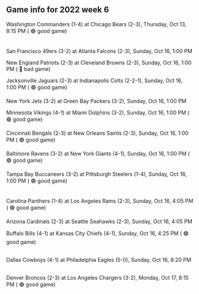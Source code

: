 ## Game info for 2022 week 6
Washington Commanders (1-4) at Chicago Bears (2-3), Thursday, Oct 13, 8:15 PM (	:green_circle: good game)

<br/>San Francisco 49ers (3-2) at Atlanta Falcons (2-3), Sunday, Oct 16, 1:00 PM

New England Patriots (2-3) at Cleveland Browns (2-3), Sunday, Oct 16, 1:00 PM (	:red_circle: bad game)

Jacksonville Jaguars (2-3) at Indianapolis Colts (2-2-1), Sunday, Oct 16, 1:00 PM (	:green_circle: good game)

New York Jets (3-2) at Green Bay Packers (3-2), Sunday, Oct 16, 1:00 PM

Minnesota Vikings (4-1) at Miami Dolphins (3-2), Sunday, Oct 16, 1:00 PM (	:green_circle: good game)

Cincinnati Bengals (2-3) at New Orleans Saints (2-3), Sunday, Oct 16, 1:00 PM (	:green_circle: good game)

Baltimore Ravens (3-2) at New York Giants (4-1), Sunday, Oct 16, 1:00 PM (	:green_circle: good game)

Tampa Bay Buccaneers (3-2) at Pittsburgh Steelers (1-4), Sunday, Oct 16, 1:00 PM (	:green_circle: good game)

<br/>Carolina Panthers (1-4) at Los Angeles Rams (2-3), Sunday, Oct 16, 4:05 PM (	:green_circle: good game)

Arizona Cardinals (2-3) at Seattle Seahawks (2-3), Sunday, Oct 16, 4:05 PM

Buffalo Bills (4-1) at Kansas City Chiefs (4-1), Sunday, Oct 16, 4:25 PM (	:green_circle: good game)

<br/>Dallas Cowboys (4-1) at Philadelphia Eagles (5-0), Sunday, Oct 16, 8:20 PM

<br/>Denver Broncos (2-3) at Los Angeles Chargers (3-2), Monday, Oct 17, 8:15 PM (	:green_circle: good game)

